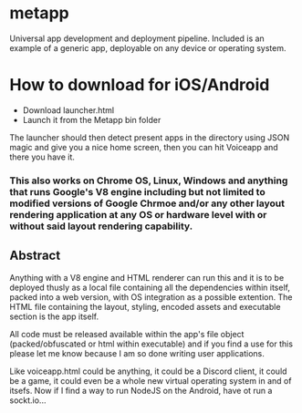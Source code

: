 # metapp
Universal app development and deployment pipeline. Included is an example of a generic app, deployable on any device or operating system.

# How to download for iOS/Android
* Download launcher.html
* Launch it from the Metapp bin folder

The launcher should then detect present apps in the directory using JSON magic and give you a nice home screen, then you can hit Voiceapp and there you have it.

### This also works on Chrome OS, Linux, Windows and anything that runs Google's V8 engine including but not limited to modified versions of Google Chrmoe and/or any other layout rendering application at any OS or hardware level with or without said layout rendering capability.

## Abstract
Anything with a V8 engine and HTML renderer can run this and it is to be deployed thusly as a local file containing all the dependencies within itself, packed into a web version, with OS integration as a possible extention. The HTML file containing the layout, styling, encoded assets and executable section is the app itself.

All code must be released available within the app's file object (packed/obfuscated or html within executable) and if you find a use for this please let me know because I am so done writing user applications.

Like voiceapp.html could be anything, it could be a Discord client, it could be a game, it could even be a whole new virtual operating system in and of itsefs. Now if I find a way to run NodeJS on the Android, have ot run a sockt.io...
